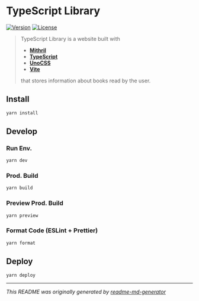 # TypeScript Library
[![Version](https://img.shields.io/badge/dynamic/json?url=https://raw.githubusercontent.com/eldarlrd/ts-library/main/package.json&query=version&logo=git-extensions&label=version&labelColor=475569&color=0284c7)](https://github.com/eldarlrd/ts-library/blob/main/package.json)
[![License](https://img.shields.io/badge/dynamic/json?url=https://raw.githubusercontent.com/eldarlrd/ts-library/main/package.json&query=license&logo=open-source-initiative&logoColor=fff&label=license&labelColor=475569&color=c026d3)](https://github.com/eldarlrd/ts-library/blob/main/LICENSE)

> TypeScript Library is a website built with
> - **[Mithril](https://mithril.js.org)**
> - **[TypeScript](https://typescriptlang.org)**
> - **[UnoCSS](https://unocss.dev)**
> - **[Vite](https://vitejs.dev)**
>
> that stores information about books read by the user.

## Install
```sh
yarn install
```
## Develop
### Run Env.
```sh
yarn dev
```
### Prod. Build
```sh
yarn build
```
### Preview Prod. Build
```sh
yarn preview
```
### Format Code (ESLint + Prettier)
```sh
yarn format
```
## Deploy
```sh
yarn deploy
```
***
*This README was originally generated by [readme-md-generator](https://github.com/kefranabg/readme-md-generator)*